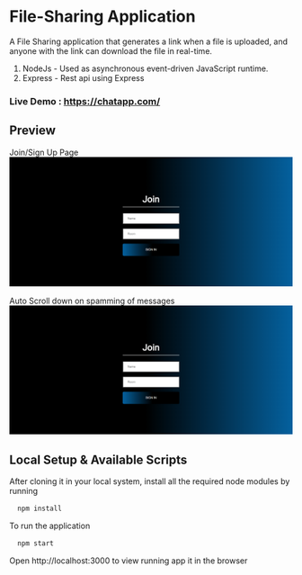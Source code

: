 
# File-Sharing Application

A File Sharing application that generates a link when a file is uploaded, and anyone with the link can download the file in real-time.

1. NodeJs - Used as asynchronous event-driven JavaScript runtime.
2. Express - Rest api using Express
### Live Demo : https://chatapp.com/


## Preview
Join/Sign Up Page
![Join](https://github.com/Yajassardana/Real-Time-Chat-App/blob/master/README/Screenshot%20(58).png)

Auto Scroll down on spamming of messages
![Join](https://github.com/Yajassardana/Real-Time-Chat-App/blob/master/README/Screenshot%20(58).png)

## Local Setup & Available Scripts

After cloning it in your local system, install all the required node modules by running

```bash
  npm install
```
To run the application

```bash
  npm start
```
Open http://localhost:3000 to view running app it in the browser